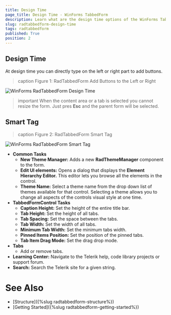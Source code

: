 ```yaml
---
title: Design Time
page_title: Design Time - WinForms TabbedForm
description: Learn what are the design time options of the WinForms TabbedForm.  
slug: radtabbedform-design-time
tags: radtabbedform
published: True
position: 2
---
```


## Design Time

At design time you can directly type on the left or right part to add buttons.

>caption Figure 1: RadTabbedForm Add Buttons to the Left or Right

![WinForms RadTabbedForm Design Time](images/radtabbedform-design-time002.png)

>important When the content area or a tab is selected you cannot resize the form. Just pres __Esc__ and the parent form will be selected. 

## Smart Tag

>caption Figure 2: RadTabbedForm Smart Tag

![WinForms RadTabbedForm Smart Tag](images/radtabbedform-design-time001.png)

* __Common Tasks__
    - __New Theme Manager:__ Adds a new __RadThemeManager__ component to the form.
    - __Edit UI elements:__ Opens a dialog that displays the __Element Hierarchy Editor.__ This editor lets you browse all the elements in the control.
    - __Theme Name:__ Select a theme name from the drop down list of themes available for that control. Selecting a theme allows you to change all aspects of the controls visual style at one time.
* __TabbedFormControl Tasks__
    - __Caption Height:__ Set the height of the entire title bar.
    - __Tab Height:__ Set the height of all tabs.
    - __Tab Spacing:__ Set the space between the tabs.
    - __Tab Width:__ Set the width of all tabs.
    - __Minimum Tab Width:__ Set the minimum tabs width.
    - __Pinned Items Position:__ Set the position of the pinned tabs.
    - __Tab Item Drag Mode:__ Set the drag drop mode.
* __Tabs__
    - Add or remove tabs.
* __Learning Center:__ Navigate to the Telerik help, code library projects or support forum.
* __Search:__ Search the Telerik site for a given string.

# See Also

* [Structure]({%slug radtabbedform-structure%})
* [Getting Started]({%slug  radtabbedform-getting-started%})
